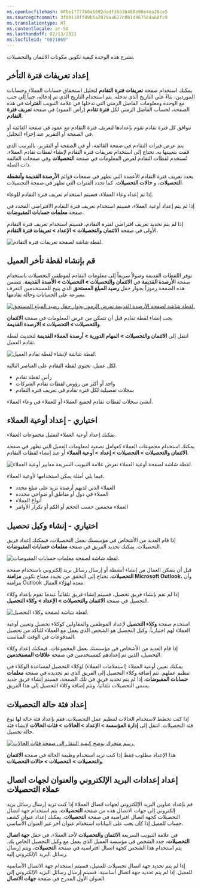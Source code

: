 ```yaml
---
ms.openlocfilehash: 68be1f77760a6602dadf3bb36408e96e4ea28ce5
ms.sourcegitcommit: 3f08118ff49b5a2079aa627c8b1d967564a68fc9
ms.translationtype: HT
ms.contentlocale: ar-SA
ms.lasthandoff: 02/13/2021
ms.locfileid: "6071069"
---
```

تشرح هذه الوحدة كيفية تكوين مكونات الائتمان والتحصيلات.

## <a name="set-up-aging-period-definitions"></a>إعداد تعريفات فترة التأخر 
 
يمكنك استخدام صفحة **تعريفات فترة التقادم** لتحليل استحقاق حسابات العملاء وحسابات الموردين، بناءً على التاريخ الذي تدخله. يتم استخدام التاريخ الذي تم إدخاله، جنباً إلى جنب مع الوحدة ومعلومات الفاصل الزمني التي تدخلها في علامة التبويب **الفترات** في هذه الصفحة، لحساب الفاصل الزمني لكل **فترة تقادم** (رأس العمود) في صفحة **تعريف فترة التقادم**.

تتوافق كل فترة تقادم تقوم بإعدادها لتعريف فترة التقادم مع عمود في صفحة القائمة أو في الصفحة أو التقرير عند إجراء التحليل.

يتم عرض فترات التقادم في صفحة القائمة، أو في الصفحة أو التقرير، بالترتيب الذي قمت بتعيينها به. تحتاج إلى استخدام تعريفات فترة التقادم لإنشاء لقطات تقادم العملاء. تُستخدم لقطات التقادم لعرض المعلومات في صفحة **التحصيلات** وفي صفحات القائمة ذات الصلة.

يحدد تعريف فترة التقادم الأعمدة التي تظهر في صفحات قوائم **الأرصدة القديمة وأنشطة التحصيلات**، و **حالات التحصيلات**. كما تحدد الفترات التي تظهر في صفحة التحصيلات. 

إذا تم إعداد وعاء العملاء، فسيتم استخدام تعريف فترة التقادم للوعاء. 

إذا لم يتم إعداد أوعية العملاء، فسيتم استخدام تعريف فترة التقادم الافتراضي المحدد في صفحة **معلمات حسابات المقبوضات**. 

إذا لم يتم تحديد تعريف افتراضي لفترة التقادم، فسيتم استخدام تعريف فترة التقادم الأولى في صفحة **الائتمان والتحصيلات > الإعداد > تعريفات فترة التقادم**.
 
![لقطة شاشة لصفحة تعريفات فترة التقادم.](../media/aging-period-definition.png)

## <a name="create-a-customer-aging-snapshot"></a>قم بإنشاء لقطة تأخر العميل 

توفر اللقطات القديمة وصولاً سريعاً إلى معلومات التقادم لموظفي التحصيلات باستخدام صفحة **الأرصدة القديمة** في **الائتمان والتحصيلات > التحصيلات > الأصدة القديمة**. تتضمن هذه الصفحة رموزاً بجوار حقل **رصيد المبلغ المستحق** الذي يتيح للمستخدمين التعرف بسرعة على الحسابات وحالة تقادمها.

[![لقطة شاشة لصفحة الأرصدة القديمة تعرض الرموز بجوار حقل رصيد المبلغ المستحق.](../media/aged-balances.png)](../media/aged-balances.png#lightbox)


يجب إنشاء لقطة تقادم قبل أن تتمكن من عرض المعلومات في صفحة **الائتمان والتحصيلات > التحصيلات > الارصدة القديمة**.

انتقل إلى **الائتمان والتحصيلات > المهام الدورية > أرصدة العملاء القديمة** لتحديث لقطة تقادم العميل.
 
![لقطة شاشة لإنشاء لقطة تقادم العميل.](../media/aging-snapshot.png)

لكل عميل، تحتوي لقطة التقادم على العناصر التالية.

- رأس لقطة تقادم
- واحد أو أكثر من رؤوس لقطات تقادم الشركات
- سجلات تفصيلية لكل فترة تقادم في تعريف فترة التقادم

أنشئ سجلات لقطات تقادم لجميع العملاء أو للعملاء في وعاء العملاء.
 
## <a name="optional---set-up-customer-pools"></a>اختياري - إعداد أوعية العملاء 

يمكنك إعداد أوعية العملاء لتمثيل مجموعات العملاء. 

يمكنك استخدام مجموعات العملاء كعوامل تصفية لمعلومات العميل التي تظهر في صفحة **الائتمان والتحصيلات > التحصيلات > إعداد > أوعية العملاء** أو عند إنشاء لقطات التقادم.
  
![لقطة شاشة لصفحة أوعية العملاء تعرض علامة التبويب السريعة معايير أوعية العملاء.](../media/customer-pools.png)

فيما يلي أمثلة يمكن استخدامها لأوعية العملاء.

- العملاء الذين لديهم أرصدة تزيد على مبلغ محدد
- العملاء في دول أو مناطق أو ضواحي محددة
- أنواع العملاء
- العملاء مجمعين حسب الحجم أو الكم أو تكرار الأوامر
 
## <a name="optional----create-a-collection-agent"></a>اختياري - إنشاء وكيل تحصيل 

إذا قام العديد من الأشخاص في مؤسستك بعمل التحصيلات، فيمكنك إعداد فريق التحصيلات. يمكنك تحديد الفريق في صفحة **معلمات حسابات المقبوضات**. 
 
![لقطة شاشة لصفحة معلمات حسابات المقبوضات.](../media/ar-parameters.png)

قبل أن يتمكن العمال من إنشاء أنشطة أو إرسال رسائل بريد إلكتروني باستخدام صفحة **التحصيلات**، تحتاج إلى التحقق من تحيدد مفتاح تكوين **مزامنة Microsoft Outlook**، وأن مزامنة Outlook معدة لهؤلاء العمال.

إذا لم تقم بإنشاء فريق تحصيل، فسيتم إنشاء فريق تلقائياً عندما تقوم بإعداد وكلاء التحصيل في صفحة **الائتمان والتحصيلات > الإعداد > وكلاء التحصيل**.
  
![لقطة شاشة لصفحة وكلاء التحصيل.](../media/collection-agents.png)

استخدم صفحة **وكلاء التحصيل** لإعداد الموظفين والمقاولين كوكلاء تحصيل وتعيين أوعية العملاء لهم اختيارياً. وكيل التحصيل هو الشخص الذي يعمل مع العملاء للتأكد من تحصيل المدفوعات في الوقت المناسب.

إذا قام العديد من الأشخاص في مؤسستك بعمل المجموعات، فيمكنك إعداد وكلاء التحصيل، الذين تم إعدادهم كمستخدمين في صفحة **علاقات المستخدمين**. 

يمكنك تعيين أوعية العملاء (استعلامات العملاء) لوكلاء التحصيل لمساعدة الوكلاء في تنظيم عملهم. تتم إضافة وكلاء التحصيل إلى الفريق الذي تم تحديده في صفحة **معلمات حسابات المقبوضات**. إذا لم يتم تحديد فريق في تلك الصفحة، فسيتم إنشاء فريق جديد يسمى التحصيلات تلقائياً، وتتم إضافة وكلاء التحصيل إلى هذا الفريق.

## <a name="set-up-a-collections-case-category"></a>إعداد فئة حالة التحصيلات 

إذا كنت تخطط لاستخدام الحالات لتنظيم عمل التحصيلات، فقم بإعداد فئة حالة لها نوع فئة التحصيلات. انتقل إلى **إدارة المؤسسة > الإعداد > الحالات > فئات الحالات** لإنشاء فئة حالة تحصيل.
  
[![رسم متحرك يوضح كيفية التنقل إلى صفحة فئات الحالات.](../media/case-category.gif)](../media/case-category.gif#lightbox)

هذا الإعداد مطلوب فقط إذا كنت تريد استخدام وظيفة الحالة في صفحة **الائتمان والتحصيلات > التحصيلات > حالات التحصيلات**.

## <a name="set-up-email-and-address-settings-for-collections-customer-contacts"></a>إعداد إعدادات البريد الإلكتروني والعنوان لجهات اتصال عملاء التحصيلات 

قم بإعداد عناوين البريد الإلكتروني لجهات اتصال العملاء إذا كنت تريد إرسال رسائل بريد إلكتروني إلى جهات الاتصال هذه من صفحة **التحصيلات**. يتم استخدام جهة اتصال التحصيلات كجهة اتصال افتراضية في صفحة **التحصيلات**. يمكنك إعداد عنوان كشف حساب للعميل إذا كان يجب على البيانات استخدام عنوان آخر غير العنوان الأساسي.

في علامة التبويب السريعة **الائتمان والتحصيلات** لأحد العملاء، في حقل **جهة اتصال التحصيلات**، حدد الشخص في مؤسسة العميل الذي يعمل مع وكيل التحصيل الخاص بك. يتم استخدام هذا الشخص كجهة اتصال افتراضية في صفحة **التحصيلات**، ويتم إرسال رسائل البريد الإلكتروني إليه.

إذا لم يتم تحديد جهة اتصال تحصيلات للعميل، فسيتم استخدام جهة الاتصال الأساسية للعميل. إذا لم يتم تحديد جهة اتصال أساسية، فسيتم إرسال رسائل البريد الإلكتروني إلى العنوان الأول المدرج في صفحة **جهات الاتصال**.


